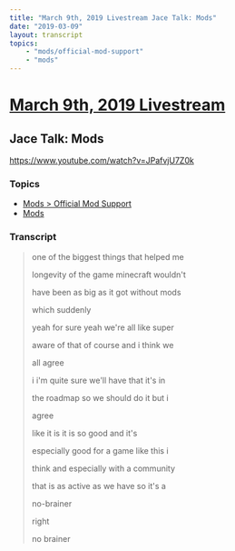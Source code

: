 ```yaml
---
title: "March 9th, 2019 Livestream Jace Talk: Mods"
date: "2019-03-09"
layout: transcript
topics:
    - "mods/official-mod-support"
    - "mods"
---
```

# [March 9th, 2019 Livestream](../2019-03-09.md)
## Jace Talk: Mods
https://www.youtube.com/watch?v=JPafvjU7Z0k

### Topics
* [Mods > Official Mod Support](../topics/mods/official-mod-support.md)
* [Mods](../topics/mods.md)

### Transcript

> one of the biggest things that helped me
> 
> longevity of the game minecraft wouldn't
> 
> have been as big as it got without mods
> 
> which suddenly
> 
> yeah for sure yeah we're all like super
> 
> aware of that of course and i think we
> 
> all agree
> 
> i i'm quite sure we'll have that it's in
> 
> the roadmap so we should do it but i
> 
> agree
> 
> like it is it is so good and it's
> 
> especially good for a game like this i
> 
> think and especially with a community
> 
> that is as active as we have so it's a
> 
> no-brainer
> 
> right
> 
> no brainer
> 
